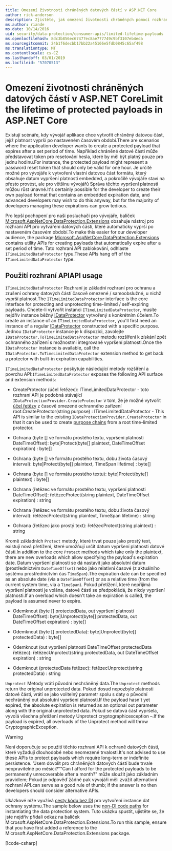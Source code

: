 ```yaml
---
title: Omezení životnosti chráněných datových částí v ASP.NET Core
author: rick-anderson
description: Zjistěte, jak omezení životnosti chráněných pomocí rozhraní API pro ASP.NET Core Data Protection datovou část.
ms.author: riande
ms.date: 10/14/2016
uid: security/data-protection/consumer-apis/limited-lifetime-payloads
ms.openlocfilehash: 8dc3b856ec67477ec8ae777749c9bf3107eb4eda
ms.sourcegitcommit: 24b1f6decbb17bb22a45166e5fdb0845c65af498
ms.translationtype: MT
ms.contentlocale: cs-CZ
ms.lasthandoff: 03/01/2019
ms.locfileid: "57070513"
---
```

# <a name="limit-the-lifetime-of-protected-payloads-in-aspnet-core"></a><span data-ttu-id="b3c6e-103">Omezení životnosti chráněných datových částí v ASP.NET Core</span><span class="sxs-lookup"><span data-stu-id="b3c6e-103">Limit the lifetime of protected payloads in ASP.NET Core</span></span>

<span data-ttu-id="b3c6e-104">Existují scénáře, kdy vývojář aplikace chce vytvořit chráněný datovou část, jejíž platnost vyprší po nastaveném časovém období.</span><span class="sxs-lookup"><span data-stu-id="b3c6e-104">There are scenarios where the application developer wants to create a protected payload that expires after a set period of time.</span></span> <span data-ttu-id="b3c6e-105">Například chráněné datové části může představovat token pro resetování hesla, které by měl být platný pouze pro jednu hodinu.</span><span class="sxs-lookup"><span data-stu-id="b3c6e-105">For instance, the protected payload might represent a password reset token that should only be valid for one hour.</span></span> <span data-ttu-id="b3c6e-106">Je určitě možné pro vývojáře k vytvoření vlastní datovou část formátu, který obsahuje datum vypršení platnosti embedded, a pokročilé vývojáře staví na přesto provést, ale pro většinu vývojářů Správa těchto vypršení platnosti můžou růst únavné.</span><span class="sxs-lookup"><span data-stu-id="b3c6e-106">It's certainly possible for the developer to create their own payload format that contains an embedded expiration date, and advanced developers may wish to do this anyway, but for the majority of developers managing these expirations can grow tedious.</span></span>

<span data-ttu-id="b3c6e-107">Pro lepší pochopení pro naši posluchači pro vývojáře, balíček [Microsoft.AspNetCore.DataProtection.Extensions](https://www.nuget.org/packages/Microsoft.AspNetCore.DataProtection.Extensions/) obsahuje nástroj pro rozhraní API pro vytváření datových částí, které automaticky vyprší po nastaveném časovém období.</span><span class="sxs-lookup"><span data-stu-id="b3c6e-107">To make this easier for our developer audience, the package [Microsoft.AspNetCore.DataProtection.Extensions](https://www.nuget.org/packages/Microsoft.AspNetCore.DataProtection.Extensions/) contains utility APIs for creating payloads that automatically expire after a set period of time.</span></span> <span data-ttu-id="b3c6e-108">Tato rozhraní API zablokování, odhlaste `ITimeLimitedDataProtector` typu.</span><span class="sxs-lookup"><span data-stu-id="b3c6e-108">These APIs hang off of the `ITimeLimitedDataProtector` type.</span></span>

## <a name="api-usage"></a><span data-ttu-id="b3c6e-109">Použití rozhraní API</span><span class="sxs-lookup"><span data-stu-id="b3c6e-109">API usage</span></span>

<span data-ttu-id="b3c6e-110">`ITimeLimitedDataProtector` Rozhraní je základní rozhraní pro ochranu a zrušení ochrany datových částí časově omezené / samoobslužné, u nichž vyprší platnost.</span><span class="sxs-lookup"><span data-stu-id="b3c6e-110">The `ITimeLimitedDataProtector` interface is the core interface for protecting and unprotecting time-limited / self-expiring payloads.</span></span> <span data-ttu-id="b3c6e-111">Chcete-li vytvořit instanci `ITimeLimitedDataProtector`, musíte nejdřív instance běžný [IDataProtector](xref:security/data-protection/consumer-apis/overview) vytvořený s konkrétním účelem.</span><span class="sxs-lookup"><span data-stu-id="b3c6e-111">To create an instance of an `ITimeLimitedDataProtector`, you'll first need an instance of a regular [IDataProtector](xref:security/data-protection/consumer-apis/overview) constructed with a specific purpose.</span></span> <span data-ttu-id="b3c6e-112">Jednou `IDataProtector` instance je k dispozici, zavolejte `IDataProtector.ToTimeLimitedDataProtector` metodu rozšíření k získání zpět ochranného zařízení s možnostmi integrované vypršení platnosti.</span><span class="sxs-lookup"><span data-stu-id="b3c6e-112">Once the `IDataProtector` instance is available, call the `IDataProtector.ToTimeLimitedDataProtector` extension method to get back a protector with built-in expiration capabilities.</span></span>

<span data-ttu-id="b3c6e-113">`ITimeLimitedDataProtector` poskytuje následující metody rozšíření a povrchu API:</span><span class="sxs-lookup"><span data-stu-id="b3c6e-113">`ITimeLimitedDataProtector` exposes the following API surface and extension methods:</span></span>

* <span data-ttu-id="b3c6e-114">CreateProtector (účel řetězec): ITimeLimitedDataProtector - toto rozhraní API je podobná stávající `IDataProtectionProvider.CreateProtector` v tom, že je možné vytvořit [účel řetězy](xref:security/data-protection/consumer-apis/purpose-strings) z časově omezené ochranného zařízení root.</span><span class="sxs-lookup"><span data-stu-id="b3c6e-114">CreateProtector(string purpose) : ITimeLimitedDataProtector - This API is similar to the existing `IDataProtectionProvider.CreateProtector` in that it can be used to create [purpose chains](xref:security/data-protection/consumer-apis/purpose-strings) from a root time-limited protector.</span></span>

* <span data-ttu-id="b3c6e-115">Ochrana (byte [] ve formátu prostého textu, vypršení platnosti DateTimeOffset): byte]</span><span class="sxs-lookup"><span data-stu-id="b3c6e-115">Protect(byte[] plaintext, DateTimeOffset expiration) : byte[]</span></span>

* <span data-ttu-id="b3c6e-116">Ochrana (byte [] ve formátu prostého textu, dobu života časový interval): byte]</span><span class="sxs-lookup"><span data-stu-id="b3c6e-116">Protect(byte[] plaintext, TimeSpan lifetime) : byte[]</span></span>

* <span data-ttu-id="b3c6e-117">Ochrana (byte [] ve formátu prostého textu): byte]</span><span class="sxs-lookup"><span data-stu-id="b3c6e-117">Protect(byte[] plaintext) : byte[]</span></span>

* <span data-ttu-id="b3c6e-118">Ochrana (řetězec ve formátu prostého textu, vypršení platnosti DateTimeOffset): řetězec</span><span class="sxs-lookup"><span data-stu-id="b3c6e-118">Protect(string plaintext, DateTimeOffset expiration) : string</span></span>

* <span data-ttu-id="b3c6e-119">Ochrana (řetězec ve formátu prostého textu, dobu života časový interval): řetězec</span><span class="sxs-lookup"><span data-stu-id="b3c6e-119">Protect(string plaintext, TimeSpan lifetime) : string</span></span>

* <span data-ttu-id="b3c6e-120">Ochrana (řetězec jako prostý text): řetězec</span><span class="sxs-lookup"><span data-stu-id="b3c6e-120">Protect(string plaintext) : string</span></span>

<span data-ttu-id="b3c6e-121">Kromě základních `Protect` metody, které trvat pouze jako prostý text, existují nová přetížení, které umožňují určit datum vypršení platnosti datové části.</span><span class="sxs-lookup"><span data-stu-id="b3c6e-121">In addition to the core `Protect` methods which take only the plaintext, there are new overloads which allow specifying the payload's expiration date.</span></span> <span data-ttu-id="b3c6e-122">Datum vypršení platnosti se dá nastavit jako absolutní datum (prostřednictvím `DateTimeOffset`) nebo jako relativní časové (z aktuálního systému prostřednictvím čas `TimeSpan`).</span><span class="sxs-lookup"><span data-stu-id="b3c6e-122">The expiration date can be specified as an absolute date (via a `DateTimeOffset`) or as a relative time (from the current system time, via a `TimeSpan`).</span></span> <span data-ttu-id="b3c6e-123">Pokud přetížení, které nepřijímá vypršení platnosti je volána, datové části se předpokládá, že nikdy vypršení platnosti.</span><span class="sxs-lookup"><span data-stu-id="b3c6e-123">If an overload which doesn't take an expiration is called, the payload is assumed never to expire.</span></span>

* <span data-ttu-id="b3c6e-124">Odemknout (byte [] protectedData, out vypršení platnosti DateTimeOffset): byte]</span><span class="sxs-lookup"><span data-stu-id="b3c6e-124">Unprotect(byte[] protectedData, out DateTimeOffset expiration) : byte[]</span></span>

* <span data-ttu-id="b3c6e-125">Odemknout (byte [] protectedData): byte]</span><span class="sxs-lookup"><span data-stu-id="b3c6e-125">Unprotect(byte[] protectedData) : byte[]</span></span>

* <span data-ttu-id="b3c6e-126">Odemknout (out vypršení platnosti DateTimeOffset protectedData řetězec): řetězec</span><span class="sxs-lookup"><span data-stu-id="b3c6e-126">Unprotect(string protectedData, out DateTimeOffset expiration) : string</span></span>

* <span data-ttu-id="b3c6e-127">Odemknout (protectedData řetězec): řetězec</span><span class="sxs-lookup"><span data-stu-id="b3c6e-127">Unprotect(string protectedData) : string</span></span>

<span data-ttu-id="b3c6e-128">`Unprotect` Metody vrátí původní nechráněný data.</span><span class="sxs-lookup"><span data-stu-id="b3c6e-128">The `Unprotect` methods return the original unprotected data.</span></span> <span data-ttu-id="b3c6e-129">Pokud dosud nepozbylo platnosti datové části, vrátí se jako volitelný parametr spolu s daty o původní nechráněný out absolutní vypršení platnosti.</span><span class="sxs-lookup"><span data-stu-id="b3c6e-129">If the payload hasn't yet expired, the absolute expiration is returned as an optional out parameter along with the original unprotected data.</span></span> <span data-ttu-id="b3c6e-130">Pokud se datová část vypršela, vyvolá všechna přetížení metody Unprotect cryptographicexception –.</span><span class="sxs-lookup"><span data-stu-id="b3c6e-130">If the payload is expired, all overloads of the Unprotect method will throw CryptographicException.</span></span>

>[!WARNING]
> <span data-ttu-id="b3c6e-131">Není doporučuje se použití těchto rozhraní API k ochraně datových částí, které vyžadují dlouhodobé nebo neomezené trvalosti.</span><span class="sxs-lookup"><span data-stu-id="b3c6e-131">It's not advised to use these APIs to protect payloads which require long-term or indefinite persistence.</span></span> <span data-ttu-id="b3c6e-132">"Jsem dovolit pro chráněných datových částí bude trvale neopravitelné po měsíci?"</span><span class="sxs-lookup"><span data-stu-id="b3c6e-132">"Can I afford for the protected payloads to be permanently unrecoverable after a month?"</span></span> <span data-ttu-id="b3c6e-133">může sloužit jako základním pravidlem; Pokud je odpověď žádné pak vývojáři měli zvážit alternativní rozhraní API.</span><span class="sxs-lookup"><span data-stu-id="b3c6e-133">can serve as a good rule of thumb; if the answer is no then developers should consider alternative APIs.</span></span>

<span data-ttu-id="b3c6e-134">Ukázkové níže využívá [cesty kódu bez DI](xref:security/data-protection/configuration/non-di-scenarios) pro vytvoření instance dat ochrany systému.</span><span class="sxs-lookup"><span data-stu-id="b3c6e-134">The sample below uses the [non-DI code paths](xref:security/data-protection/configuration/non-di-scenarios) for instantiating the data protection system.</span></span> <span data-ttu-id="b3c6e-135">Tuto ukázku spustit, ujistěte se, že jste nejdřív přidali odkaz na balíček Microsoft.AspNetCore.DataProtection.Extensions.</span><span class="sxs-lookup"><span data-stu-id="b3c6e-135">To run this sample, ensure that you have first added a reference to the Microsoft.AspNetCore.DataProtection.Extensions package.</span></span>

[!code-csharp[](limited-lifetime-payloads/samples/limitedlifetimepayloads.cs)]
